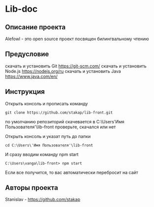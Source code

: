 # Lib-doc

## Описание проекта
Alefowl - это open source проект посвящен билингвальному чтению 

## Предусловие
скачать и установить Git 
https://git-scm.com/
скачать и установить Node.js
https://nodejs.org/ru
скачать и установить Java
https://www.java.com/en/

## Инструкция
Открыть консоль и прописать команду
```
git clone https://github.com/stakap/lib-front.git
```
по умолчанию репозиторий скачевается в C:\Users\'Имя Пользователя'\lib-front
проверьте, скачался или нет

Открыть консоль и указат путь до папки 
```
cd C:\Users\'Имя Пользователя'\lib-front
```
И сразу вводим команду npm start
```
C:\Users\vanga\lib-front> npm start
```
Если все получится, то вас автоматически перебросит на сайт 

## Авторы проекта
Stanislav - https://github.com/stakap